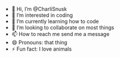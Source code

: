 - 👋 Hi, I’m @CharliSnusk
- 👀 I’m interested in coding
- 🌱 I’m currently learning how to code
- 💞️ I’m looking to collaborate on most things
- 📫 How to reach me send me a message
- 😄 Pronouns: that thing
- ⚡ Fun fact: I love animals

<!---
CharliSnusk/CharliSnusk is a ✨ special ✨ repository because its `README.md` (this file) appears on your GitHub profile.
You can click the Preview link to take a look at your changes.
--->
